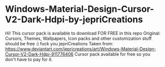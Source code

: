 # Windows-Material-Design-Cursor-V2-Dark-Hdpi-by-jepriCreations
Hi! This cursor pack is available to download FOR FREE in this repo Original:
Cursors, Themes, Wallpapers, Icon packs and other customization stuff should be free :) fuck you jepriCreations
Taken from: https://www.deviantart.com/jepricreations/art/Windows-Material-Design-Cursor-V2-Dark-Hdpi-911776406
Cursor pack available for free so you don't have to pay for it.
